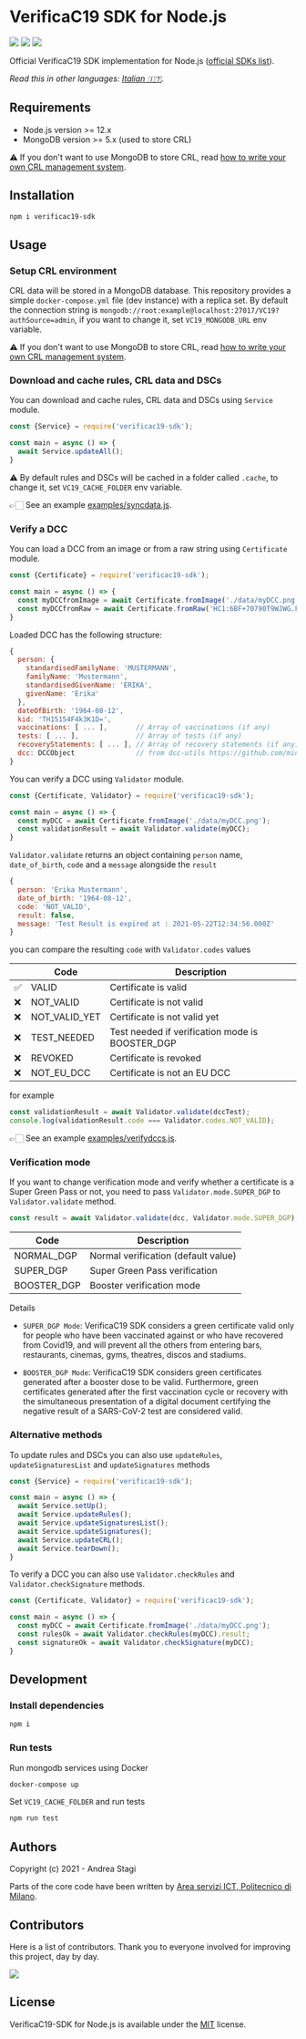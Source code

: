 # VerificaC19 SDK for Node.js

<a href="https://www.npmjs.com/package/verificac19-sdk"><img src="https://img.shields.io/npm/v/verificac19-sdk.svg?logo=npm" /></a>
<img src="https://github.com/italia/verificac19-sdk/actions/workflows/ci.yml/badge.svg" />
<a href="https://codecov.io/gh/italia/verificac19-sdk"><img src="https://codecov.io/gh/italia/verificac19-sdk/branch/master/graph/badge.svg?token=SZ7lyP073V"/></a>

Official VerificaC19 SDK implementation for Node.js ([official SDKs list](https://github.com/ministero-salute/it-dgc-verificac19-sdk-onboarding#lista-librerie)).

*Read this in other languages: [Italian 🇮🇹](https://github.com/italia/verificac19-sdk/blob/master/README.it.md).*

## Requirements

- Node.js version >= 12.x
- MongoDB version >= 5.x (used to store CRL)

⚠️ If you don't want to use MongoDB to store CRL, 
read [how to write your own CRL management system](https://github.com/italia/verificac19-sdk/blob/master/CUSTOM_CRL.md).

## Installation

```sh
npm i verificac19-sdk
```

## Usage

### Setup CRL environment

CRL data will be stored in a MongoDB database. This repository provides a simple 
`docker-compose.yml` file (dev instance) with a replica set. By default the
connection string is `mongodb://root:example@localhost:27017/VC19?authSource=admin`,
if you want to change it, set `VC19_MONGODB_URL` env variable.

⚠️ If you don't want to use MongoDB to store CRL, 
read [how to write your own CRL management system](https://github.com/italia/verificac19-sdk/blob/master/CUSTOM_CRL.md).

### Download and cache rules, CRL data and DSCs

You can download and cache rules, CRL data and DSCs using `Service` module.

```js
const {Service} = require('verificac19-sdk');

const main = async () => {
  await Service.updateAll();
}
```

⚠️ By default rules and DSCs will be cached in a folder called `.cache`, 
to change it, set `VC19_CACHE_FOLDER` env variable.

👉🏻  See an example [examples/syncdata.js](https://github.com/italia/verificac19-sdk/blob/master/examples/syncdata.js).

### Verify a DCC

You can load a DCC from an image or from a raw string using `Certificate` module.

```js
const {Certificate} = require('verificac19-sdk');

const main = async () => {
  const myDCCfromImage = await Certificate.fromImage('./data/myDCC.png');
  const myDCCfromRaw = await Certificate.fromRaw('HC1:6BF+70790T9WJWG.FKY*4GO0.O1CV2...etc..');
}
```

Loaded DCC has the following structure:

```js
{
  person: {
    standardisedFamilyName: 'MUSTERMANN',
    familyName: 'Mustermann',
    standardisedGivenName: 'ERIKA',
    givenName: 'Erika'
  },
  dateOfBirth: '1964-08-12',
  kid: 'TH15154F4k3K1D=',
  vaccinations: [ ... ],       // Array of vaccinations (if any)
  tests: [ ... ],              // Array of tests (if any)
  recoveryStatements: [ ... ], // Array of recovery statements (if any)
  dcc: DCCObject               // from dcc-utils https://github.com/ministero-salute/dcc-utils
}
```

You can verify a DCC using `Validator` module.

```js
const {Certificate, Validator} = require('verificac19-sdk');

const main = async () => {
  const myDCC = await Certificate.fromImage('./data/myDCC.png');
  const validationResult = await Validator.validate(myDCC);
}
```

`Validator.validate` returns an object containing `person` name, 
`date_of_birth`, `code` and a `message` alongside the `result`

```js
{
  person: 'Erika Mustermann',
  date_of_birth: '1964-08-12',
  code: 'NOT_VALID',
  result: false,
  message: 'Test Result is expired at : 2021-05-22T12:34:56.000Z'
}
```

you can compare the resulting `code` with `Validator.codes` values

| | Code            | Description                              |
|-| --------------- | ---------------------------------------- |
|✅| VALID           | Certificate is valid                     |
|❌| NOT_VALID       | Certificate is not valid                 | 
|❌| NOT_VALID_YET   | Certificate is not valid yet             | 
|❌| TEST_NEEDED     | Test needed if verification mode is BOOSTER_DGP | 
|❌| REVOKED   | Certificate is revoked           | 
|❌| NOT_EU_DCC      | Certificate is not an EU DCC             | 

for example 

```js
const validationResult = await Validator.validate(dccTest);
console.log(validationResult.code === Validator.codes.NOT_VALID);
```

👉🏻  See an example [examples/verifydccs.js](https://github.com/italia/verificac19-sdk/blob/master/examples/verifydccs.js).

### Verification mode

If you want to change verification mode and verify whether a certificate is a 
Super Green Pass or not, you need to pass `Validator.mode.SUPER_DGP` to 
`Validator.validate` method.

```js
const result = await Validator.validate(dcc, Validator.mode.SUPER_DGP);
```

| Code           | Description                              |
| -------------- | ---------------------------------------- |
| NORMAL_DGP     | Normal verification (default value)      |
| SUPER_DGP      | Super Green Pass verification            | 
| BOOSTER_DGP    | Booster verification mode                | 

Details

- `SUPER_DGP Mode`: VerificaC19 SDK considers a green certificate valid only for
people who have been vaccinated against or who have recovered from Covid19, 
and will prevent all the others from 
entering bars, restaurants, cinemas, gyms, theatres, discos and stadiums.

- `BOOSTER_DGP Mode`: VerificaC19 SDK considers green certificates generated after a 
booster dose to be valid. Furthermore, green certificates generated after the 
first vaccination cycle or recovery with the simultaneous presentation of a 
digital document certifying the negative result of a SARS-CoV-2 test 
are considered valid.

### Alternative methods

To update rules and DSCs you can also use `updateRules`, 
`updateSignaturesList` and `updateSignatures` methods

```js
const {Service} = require('verificac19-sdk');

const main = async () => {
  await Service.setUp();
  await Service.updateRules();
  await Service.updateSignaturesList();
  await Service.updateSignatures();
  await Service.updateCRL();
  await Service.tearDown();
}
```

To verify a DCC you can also use `Validator.checkRules` and 
`Validator.checkSignature` methods.

```js
const {Certificate, Validator} = require('verificac19-sdk');

const main = async () => {
  const myDCC = await Certificate.fromImage('./data/myDCC.png');
  const rulesOk = await Validator.checkRules(myDCC).result;
  const signatureOk = await Validator.checkSignature(myDCC);
}
```

## Development

### Install dependencies

```sh
npm i
```

### Run tests

Run mongodb services using Docker

```sh
docker-compose up
```

Set `VC19_CACHE_FOLDER` and run tests

```sh
npm run test
```

## Authors
Copyright (c) 2021 - Andrea Stagi

Parts of the core code have been written by [Area servizi ICT, Politecnico di Milano](https://www.ict.polimi.it/).

## Contributors
Here is a list of contributors. Thank you to everyone involved for improving this project, day by day.

<a href="https://github.com/italia/verificac19-sdk">
  <img
  src="https://contributors-img.web.app/image?repo=italia/verificac19-sdk"
  />
</a>

## License
VerificaC19-SDK for Node.js is available under the [MIT](https://opensource.org/licenses/mit-license.php) license.
